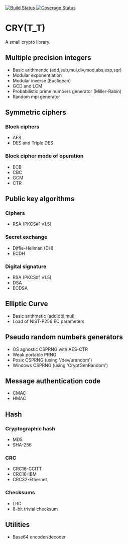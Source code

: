 [![Build Status](https://travis-ci.com/crylib/cry.svg?branch=master)](https://travis-ci.com/crylib/cry)
[![Coverage Status](https://coveralls.io/repos/github/crylib/cry/badge.svg?branch=master)](https://coveralls.io/github/crylib/cry?branch=master)

CRY(T_T)
========

A small crypto library.


Multiple precision integers
---------------------------

- Basic arithmentic (add,sub,mul,div,mod,abs,exp,sqr)
- Modular exponentiation
- Modular inverse (Euclidean)
- GCD and LCM
- Probabilistic prime numbers generator (Miller-Rabin)
- Random mpi generator


Symmetric ciphers
-----------------

### Block ciphers

- AES
- DES and Triple DES

### Block cipher mode of operation

- ECB
- CBC
- GCM
- CTR


Public key algorithms
---------------------

### Ciphers

- RSA (PKCS#1 v1.5)

### Secret exchange

- Diffie-Hellman (DH)
- ECDH

### Digital signature

- RSA (PKCS#1 v1.5)
- DSA
- ECDSA


Elliptic Curve
--------------

- Basic arithmetic (add,dbl,mul)
- Load of NIST-P256 EC parameters


Pseudo random numbers generators
--------------------------------

- OS agnostic CSPRNG with AES-CTR
- Weak portable PRNG
- Posix CSPRNG (using '/dev/urandom')
- Windows CSPRNG (using 'CryptGenRandom')

Message authentication code
---------------------------

- CMAC
- HMAC


Hash
----

### Cryptographic hash

- MD5
- SHA-256

### CRC

- CRC16-CCITT
- CRC16-IBM
- CRC32-Ethernet

### Checksums

- LRC
- 8-bit trivial checksum


Utilities
---------

- Base64 encoder/decoder

